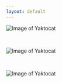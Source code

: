 ```yaml
---
layout: default
---
```


![Image of Yaktocat](https://octodex.github.com/images/yaktocat.png)

<br>

![Image of Yaktocat](https://octodex.github.com/images/filmtocat.png)

<br>

![Image of Yaktocat](https://octodex.github.com/images/original.png)

